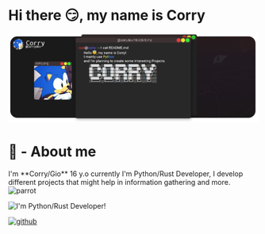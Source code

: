 <h1>Hi there 😏, my name is Corry</h1>

![I'm Python/Rust Developer!](https://github.com/CorryDev/Corry/blob/main/assets/banner.png?raw=true)

## <h1>🧑 - About me</h1> 
<div>
I'm **Corry/Gio** 16 y.o currently I'm Python/Rust Developer, I develop different projects that might help in information gathering and more.
<img alt="parrot" src="https://github.com/CorryDev/CorryDev/blob/main/assets/sonic.gif?raw=true" width="30" height="30"/>
</div>

![I'm Python/Rust Developer!](https://github.com/CorryDev/CorryDev/blob/main/assets/skilss.png?raw=true)

[<img src='https://cdn.jsdelivr.net/npm/simple-icons@3.0.1/icons/github.svg' alt='github' height='40'>](https://github.com/corrydev)  


